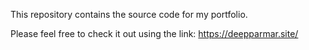 This repository contains the source code for my portfolio. 

Please feel free to check it out using the link:
https://deepparmar.site/
